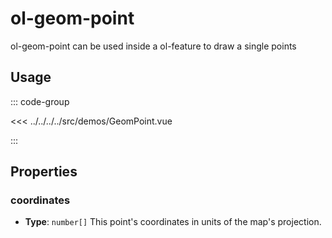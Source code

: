 # ol-geom-point

ol-geom-point can be used inside a ol-feature to draw a single points

<script setup>
import GeomPoint from "@demos/GeomPoint.vue"
</script>

<ClientOnly>
<GeomPoint />
</ClientOnly>

## Usage

::: code-group

<<< ../../../../src/demos/GeomPoint.vue

:::

## Properties

### coordinates

- **Type**: `number[]`
  This point's coordinates in units of the map's projection.
